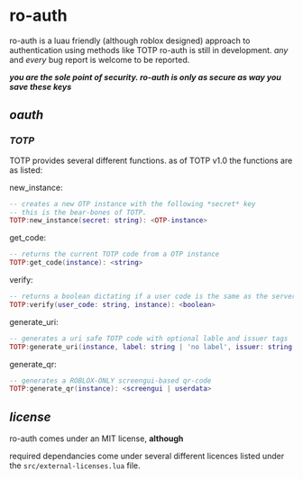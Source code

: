 # ro-auth
ro-auth is a luau friendly (although roblox designed) approach to authentication using methods like TOTP
ro-auth is still in development. *any* and *every* bug report is welcome to be reported.

***you are the sole point of security. ro-auth is only as secure as way you save these keys***

## ***oauth***
### ***TOTP***

TOTP provides several different functions.
as of TOTP v1.0 the functions are as listed:

new_instance:
```lua
-- creates a new OTP instance with the following *secret* key
-- this is the bear-bones of TOTP.
TOTP:new_instance(secret: string): <OTP-instance>
```

get_code:
```lua
-- returns the current TOTP code from a OTP instance
TOTP:get_code(instance): <string>
```

verify:
```lua
-- returns a boolean dictating if a user code is the same as the server's code
TOTP:verify(user_code: string, instance): <boolean>
```
generate_uri:
```lua
-- generates a uri safe TOTP code with optional lable and issuer tags
TOTP:generate_uri(instance, label: string | 'no label', issuer: string | 'unknown'): <string>
```
generate_qr:
```lua
-- generates a ROBLOX-ONLY screengui-based qr-code
TOTP:generate_qr(instance): <screengui | userdata>
```

## ***license***
ro-auth comes under an MIT license, **although**

required dependancies come under several different licences listed under the ``src/external-licenses.lua`` file.
